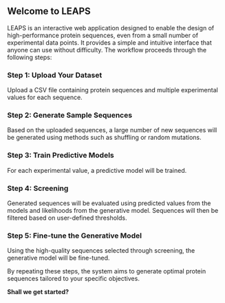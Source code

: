 ## Welcome to LEAPS
LEAPS is an interactive web application designed to enable the design of high-performance protein sequences, even from a small number of experimental data points. It provides a simple and intuitive interface that anyone can use without difficulty. The workflow proceeds through the following steps:

### Step 1: Upload Your Dataset
Upload a CSV file containing protein sequences and multiple experimental values for each sequence.

### Step 2: Generate Sample Sequences
Based on the uploaded sequences, a large number of new sequences will be generated using methods such as shuffling or random mutations.

### Step 3: Train Predictive Models
For each experimental value, a predictive model will be trained.

### Step 4: Screening
Generated sequences will be evaluated using predicted values from the models and likelihoods from the generative model. Sequences will then be filtered based on user-defined thresholds.

### Step 5: Fine-tune the Generative Model
Using the high-quality sequences selected through screening, the generative model will be fine-tuned.

By repeating these steps, the system aims to generate optimal protein sequences tailored to your specific objectives.

**Shall we get started?**